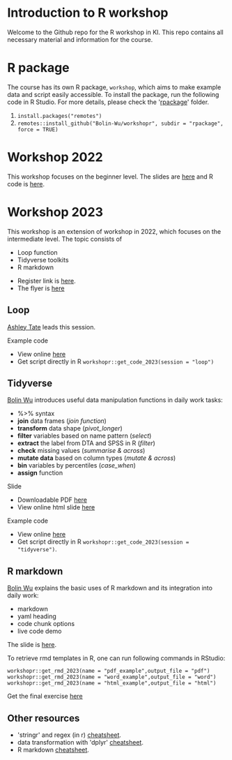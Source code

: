 # Introduction to R workshop
Welcome to the Github repo for the R workshop in KI. This repo contains all necessary material and information for the course.

# R package
The course has its own R package, `workshop`, which aims to make example data and script easily accessible. To install the package, run the following code in R Studio. For more details, please check the '[rpackage](https://github.com/Bolin-Wu/workshopr/tree/main/rpackage)' folder.

1. `install.packages("remotes")`
2. `remotes::install_github("Bolin-Wu/workshopr", subdir = "rpackage", force = TRUE)`

# Workshop 2022
This workshop focuses on the beginner level.  The slides are [here](https://github.com/Bolin-Wu/workshopr/blob/main/material/2022_beginner/slide.pdf) and R code is [here](https://github.com/Bolin-Wu/workshopr/blob/main/material/2022_beginner/example.R).

# Workshop 2023
This workshop is an extension of workshop in 2022, which focuses on the intermediate level. The topic consists of

* Loop function
* Tidyverse toolkits
* R markdown

- Register link is [here](https://news.ki.se/calendar/r-programming-workshop-2023-intermediate-level). 
- The flyer is [here](https://github.com/Bolin-Wu/workshopr/blob/main/material/2023_intermediate/flyer_R_programming_workshop_2023_intermediate_level.pdf)

## Loop
[Ashley Tate](https://staff.ki.se/people/ashley-tate) leads this session. 

Example code

- View  online [here](https://github.com/Bolin-Wu/workshopr/tree/main/material/2023_intermediate/loop_session)
- Get script directly in R  `workshopr::get_code_2023(session = "loop")`

## Tidyverse
[Bolin Wu](https://staff.ki.se/people/bolin-wu) introduces useful data manipulation functions in daily work tasks:

- %>% syntax
- **join** data frames (*join function*)
- **transform** data shape (*pivot_longer*)
- **filter** variables based on name pattern (*select*)
- **extract** the label from DTA and SPSS in R (*filter*)
- **check** missing values (*summarise & across*)
- **mutate data** based on column types (*mutate & across*)
- **bin** variables by percentiles (*case_when*)
- **assign** function 

Slide 

- Downloadable PDF [here](https://github.com/Bolin-Wu/workshopr/blob/main/material/2023_intermediate/tidyverse_RMD_session/slides/index.pdf) 
- View online html slide [here](https://rpubs.com/bolinwu/rworkshop-intermediate)

Example code

- View  online [here](https://github.com/Bolin-Wu/workshopr/blob/main/material/2023_intermediate/tidyverse_RMD_session/rscript/tidyverse_2023.R) 
- Get script directly in R `workshopr::get_code_2023(session = "tidyverse")`.


## R markdown
[Bolin Wu](https://staff.ki.se/people/bolin-wu) explains the basic uses of R markdown and its integration into daily work:

- markdown 
- yaml heading 
- code chunk options
- live code demo

The slide is [here](https://github.com/Bolin-Wu/workshopr/blob/main/material/2023_intermediate/tidyverse_RMD_session/slides/index.pdf).

To retrieve rmd templates in R, one can run following commands in RStudio:

```
workshopr::get_rmd_2023(name = "pdf_example",output_file = "pdf")
workshopr::get_rmd_2023(name = "word_example",output_file = "word")
workshopr::get_rmd_2023(name = "html_example",output_file = "html")
```
Get the final exercise [here](https://github.com/Bolin-Wu/workshopr/blob/main/material/2023_intermediate/tidyverse_RMD_session/slides/rmd/final_exercise.pdf)

## Other resources

- 'stringr' and regex (in r) [cheatsheet](https://evoldyn.gitlab.io/evomics-2018/ref-sheets/R_strings.pdf).
- data transformation with 'dplyr' [cheatsheet](https://nyu-cdsc.github.io/learningr/assets/data-transformation.pdf).
- R markdown [cheatsheet](https://www.rstudio.com/wp-content/uploads/2015/02/rmarkdown-cheatsheet.pdf).

